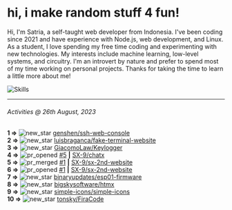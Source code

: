 # hi, i make random stuff 4 fun!

Hi, I'm Satria, a self-taught web developer from Indonesia. I've been coding since 2021 and have experience with Node.js, web development, and Linux. As a student, I love spending my free time coding and experimenting with new technologies. My interests include machine learning, low-level systems, and circuitry. I'm an introvert by nature and prefer to spend most of my time working on personal projects. Thanks for taking the time to learn a little more about me!

![Skills](https://skillicons.dev/icons?i=md,py,raspberrypi,replit,neovim,vercel,bash,express,vite,vue,firebase,linux,nodejs,vscode,github,twitter,ts,html,css,js,discord,git&theme=dark)

---

<!--RECENT_ACTIVITY:last_update-->
###### Activities @ 26th August, 2023
<!--RECENT_ACTIVITY:last_update_end-->

<!--RECENT_ACTIVITY:start-->
**1 =>** ![new_star](https://cdn.jsdelivr.net/gh/Readme-Workflows/Readme-Icons@main/icons/octicons/StarredRepositoryYellow.svg) [genshen/ssh-web-console](https://github.com/genshen/ssh-web-console)<br>
**2 =>** ![new_star](https://cdn.jsdelivr.net/gh/Readme-Workflows/Readme-Icons@main/icons/octicons/StarredRepositoryYellow.svg) [luisbraganca/fake-terminal-website](https://github.com/luisbraganca/fake-terminal-website)<br>
**3 =>** ![new_star](https://cdn.jsdelivr.net/gh/Readme-Workflows/Readme-Icons@main/icons/octicons/StarredRepositoryYellow.svg) [GiacomoLaw/Keylogger](https://github.com/GiacomoLaw/Keylogger)<br>
**4 =>** ![pr_opened](https://cdn.jsdelivr.net/gh/Readme-Workflows/Readme-Icons@main/icons/octicons/PullRequestOpened.svg) [#5](https://github.com/SX-9/chatx/pull/5) **|** [SX-9/chatx](https://github.com/SX-9/chatx)<br>
**5 =>** ![pr_merged](https://cdn.jsdelivr.net/gh/Readme-Workflows/Readme-Icons@main/icons/octicons/PullRequestMerged.svg) [#1](https://github.com/SX-9/sx-2nd-website/pull/1) **|** [SX-9/sx-2nd-website](https://github.com/SX-9/sx-2nd-website)<br>
**6 =>** ![pr_opened](https://cdn.jsdelivr.net/gh/Readme-Workflows/Readme-Icons@main/icons/octicons/PullRequestOpened.svg) [#1](https://github.com/SX-9/sx-2nd-website/pull/1) **|** [SX-9/sx-2nd-website](https://github.com/SX-9/sx-2nd-website)<br>
**7 =>** ![new_star](https://cdn.jsdelivr.net/gh/Readme-Workflows/Readme-Icons@main/icons/octicons/StarredRepositoryYellow.svg) [binaryupdates/esp01-firmware](https://github.com/binaryupdates/esp01-firmware)<br>
**8 =>** ![new_star](https://cdn.jsdelivr.net/gh/Readme-Workflows/Readme-Icons@main/icons/octicons/StarredRepositoryYellow.svg) [bigskysoftware/htmx](https://github.com/bigskysoftware/htmx)<br>
**9 =>** ![new_star](https://cdn.jsdelivr.net/gh/Readme-Workflows/Readme-Icons@main/icons/octicons/StarredRepositoryYellow.svg) [simple-icons/simple-icons](https://github.com/simple-icons/simple-icons)<br>
**10 =>** ![new_star](https://cdn.jsdelivr.net/gh/Readme-Workflows/Readme-Icons@main/icons/octicons/StarredRepositoryYellow.svg) [tonsky/FiraCode](https://github.com/tonsky/FiraCode)<br>
<!--RECENT_ACTIVITY:end-->
